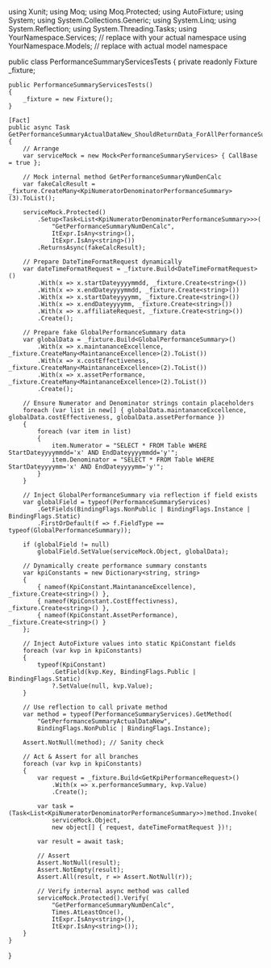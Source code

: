 using Xunit;
using Moq;
using Moq.Protected;
using AutoFixture;
using System;
using System.Collections.Generic;
using System.Linq;
using System.Reflection;
using System.Threading.Tasks;
using YourNamespace.Services; // replace with your actual namespace
using YourNamespace.Models;   // replace with actual model namespace

public class PerformanceSummaryServicesTests
{
    private readonly Fixture _fixture;

    public PerformanceSummaryServicesTests()
    {
        _fixture = new Fixture();
    }

    [Fact]
    public async Task GetPerformanceSummaryActualDataNew_ShouldReturnData_ForAllPerformanceSummaries()
    {
        // Arrange
        var serviceMock = new Mock<PerformanceSummaryServices> { CallBase = true };

        // Mock internal method GetPerformanceSummaryNumDenCalc
        var fakeCalcResult = _fixture.CreateMany<KpiNumeratorDenominatorPerformanceSummary>(3).ToList();

        serviceMock.Protected()
            .Setup<Task<List<KpiNumeratorDenominatorPerformanceSummary>>>(
                "GetPerformanceSummaryNumDenCalc",
                ItExpr.IsAny<string>(),
                ItExpr.IsAny<string>())
            .ReturnsAsync(fakeCalcResult);

        // Prepare DateTimeFormatRequest dynamically
        var dateTimeFormatRequest = _fixture.Build<DateTimeFormatRequest>()
            .With(x => x.startDateyyyymmdd, _fixture.Create<string>())
            .With(x => x.endDateyyyymmdd, _fixture.Create<string>())
            .With(x => x.startDateyyyymm, _fixture.Create<string>())
            .With(x => x.endDateyyyymm, _fixture.Create<string>())
            .With(x => x.affiliateRequest, _fixture.Create<string>())
            .Create();

        // Prepare fake GlobalPerformanceSummary data
        var globalData = _fixture.Build<GlobalPerformanceSummary>()
            .With(x => x.maintananceExcellence, _fixture.CreateMany<MaintananceExcellence>(2).ToList())
            .With(x => x.costEffectiveness, _fixture.CreateMany<MaintananceExcellence>(2).ToList())
            .With(x => x.assetPerformance, _fixture.CreateMany<MaintananceExcellence>(2).ToList())
            .Create();

        // Ensure Numerator and Denominator strings contain placeholders
        foreach (var list in new[] { globalData.maintananceExcellence, globalData.costEffectiveness, globalData.assetPerformance })
        {
            foreach (var item in list)
            {
                item.Numerator = "SELECT * FROM Table WHERE StartDateyyyymmdd='x' AND EndDateyyyymmdd='y'";
                item.Denominator = "SELECT * FROM Table WHERE StartDateyyyymm='x' AND EndDateyyyymm='y'";
            }
        }

        // Inject GlobalPerformanceSummary via reflection if field exists
        var globalField = typeof(PerformanceSummaryServices)
            .GetFields(BindingFlags.NonPublic | BindingFlags.Instance | BindingFlags.Static)
            .FirstOrDefault(f => f.FieldType == typeof(GlobalPerformanceSummary));

        if (globalField != null)
            globalField.SetValue(serviceMock.Object, globalData);

        // Dynamically create performance summary constants
        var kpiConstants = new Dictionary<string, string>
        {
            { nameof(KpiConstant.MaintananceExcellence), _fixture.Create<string>() },
            { nameof(KpiConstant.CostEffectivness), _fixture.Create<string>() },
            { nameof(KpiConstant.AssetPerformance), _fixture.Create<string>() }
        };

        // Inject AutoFixture values into static KpiConstant fields
        foreach (var kvp in kpiConstants)
        {
            typeof(KpiConstant)
                .GetField(kvp.Key, BindingFlags.Public | BindingFlags.Static)
                ?.SetValue(null, kvp.Value);
        }

        // Use reflection to call private method
        var method = typeof(PerformanceSummaryServices).GetMethod(
            "GetPerformanceSummaryActualDataNew",
            BindingFlags.NonPublic | BindingFlags.Instance);

        Assert.NotNull(method); // Sanity check

        // Act & Assert for all branches
        foreach (var kvp in kpiConstants)
        {
            var request = _fixture.Build<GetKpiPerformanceRequest>()
                .With(x => x.performanceSummary, kvp.Value)
                .Create();

            var task = (Task<List<KpiNumeratorDenominatorPerformanceSummary>>)method.Invoke(
                serviceMock.Object,
                new object[] { request, dateTimeFormatRequest })!;

            var result = await task;

            // Assert
            Assert.NotNull(result);
            Assert.NotEmpty(result);
            Assert.All(result, r => Assert.NotNull(r));

            // Verify internal async method was called
            serviceMock.Protected().Verify(
                "GetPerformanceSummaryNumDenCalc",
                Times.AtLeastOnce(),
                ItExpr.IsAny<string>(),
                ItExpr.IsAny<string>());
        }
    }
}
